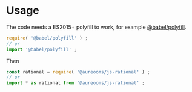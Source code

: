 # Usage
The code needs a ES2015+ polyfill to work, for example
[@babel/polyfill](https://babeljs.io/docs/usage/polyfill).
```js
require( '@babel/polyfill' ) ;
// or
import '@babel/polyfill' ;
```

Then
```js
const rational = require( '@aureooms/js-rational' ) ;
// or
import * as rational from '@aureooms/js-rational' ;
```
